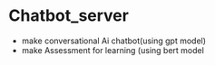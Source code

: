 ﻿# Chatbot_server

- make conversational Ai chatbot(using gpt model)
- make Assessment for learning (using bert model
